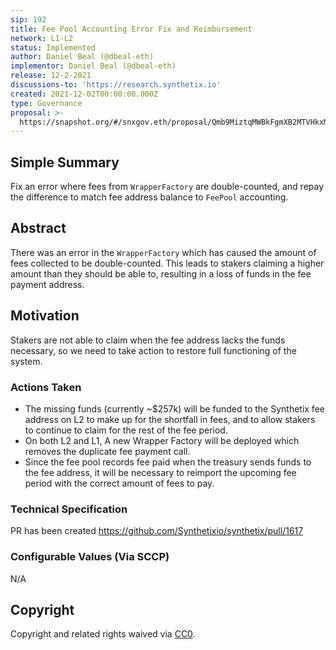 ```yaml
---
sip: 192
title: Fee Pool Accounting Error Fix and Reimbursement
network: L1-L2
status: Implemented
author: Daniel Beal (@dbeal-eth)
implementor: Daniel Beal (@dbeal-eth)
release: 12-2-2021
discussions-to: 'https://research.synthetix.io'
created: 2021-12-02T00:00:00.000Z
type: Governance
proposal: >-
  https://snapshot.org/#/snxgov.eth/proposal/Qmb9MiztqMWBkFgmXB2MTVHkxM7uachCkfAQxdUvKo2YXW
---
```


## Simple Summary

Fix an error where fees from `WrapperFactory` are double-counted, and repay the difference to match fee address balance to `FeePool` accounting.

## Abstract

<!--A short (~200 word) description of the proposed change, the abstract should clearly describe the proposed change. This is what *will* be done if the SIP is implemented, not *why* it should be done or *how* it will be done. If the SIP proposes deploying a new contract, write, "We propose to deploy a new contract that will do x".-->

There was an error in the `WrapperFactory` which has caused the amount of fees collected to be double-counted. This leads to stakers claiming a higher amount
than they should be able to, resulting in a loss of funds in the fee payment address.

## Motivation

<!--This is the problem statement. This is the *why* of the SIP. It should clearly explain *why* the current state of the protocol is inadequate.  It is critical that you explain *why* the change is needed, if the SIP proposes changing how something is calculated, you must address *why* the current calculation is inaccurate or wrong. This is not the place to describe how the SIP will address the issue!-->

Stakers are not able to claim when the fee address lacks the funds necessary, so we need to take action to restore full functioning of the system.

### Actions Taken

- The missing funds (currently ~$257k) will be funded to the Synthetix fee address on L2 to make up for the shortfall in fees, and to allow stakers to continue to claim for the rest of the fee period.
- On both L2 and L1, A new Wrapper Factory will be deployed which removes the duplicate fee payment call.
- Since the fee pool records fee paid when the treasury sends funds to the fee address, it will be necessary to reimport the upcoming fee period with the correct amount of fees to pay.

### Technical Specification

PR has been created https://github.com/Synthetixio/synthetix/pull/1617

### Configurable Values (Via SCCP)

<!--Please list all values configurable via SCCP under this implementation.-->

N/A

## Copyright

Copyright and related rights waived via [CC0](https://creativecommons.org/publicdomain/zero/1.0/).
